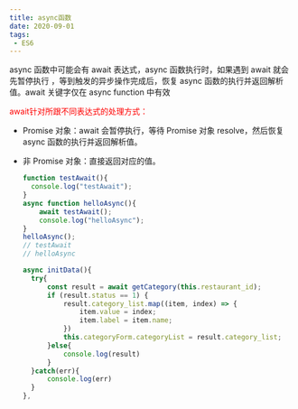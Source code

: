 ```yaml
---
title: async函数
date: 2020-09-01
tags:
 - ES6
---
```



async 函数中可能会有 await 表达式，async 函数执行时，如果遇到 await 就会先暂停执行 ，等到触发的异步操作完成后，恢复 async 函数的执行并返回解析值。await 关键字仅在 async function 中有效

<p style="color:red">await针对所跟不同表达式的处理方式：</p>

- Promise 对象：await 会暂停执行，等待 Promise 对象 resolve，然后恢复 async 函数的执行并返回解析值。     

- 非 Promise 对象：直接返回对应的值。

  ```js
  function testAwait(){ 
  	console.log("testAwait"); 
  } 
  async function helloAsync(){ 
      await testAwait();
      console.log("helloAsync"); 
  } 
  helloAsync(); 
  // testAwait 
  // helloAsync
  ```

  ```js
  async initData(){
  	try{
  		const result = await getCategory(this.restaurant_id);
  		if (result.status == 1) {
  			result.category_list.map((item, index) => {
  				item.value = index;
  				item.label = item.name;
  			})
  			this.categoryForm.categoryList = result.category_list;
  		}else{
  			console.log(result)
  		}
  	}catch(err){
  		console.log(err)
  	}
  },
  ```

  